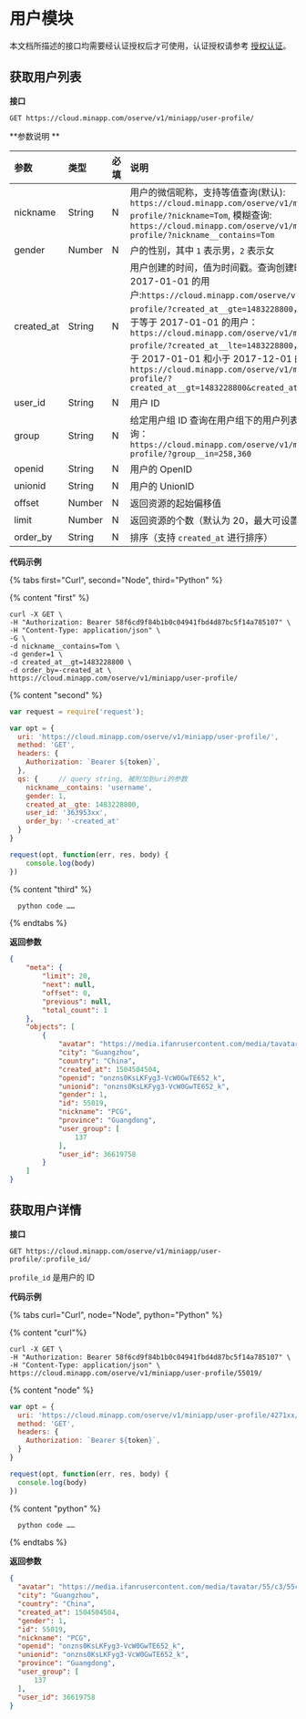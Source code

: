 # 用户模块

本文档所描述的接口均需要经认证授权后才可使用，认证授权请参考 [授权认证](./authentication.md)。

## 获取用户列表

**接口**

`GET https://cloud.minapp.com/oserve/v1/miniapp/user-profile/`

**参数说明
**

| 参数               | 类型    | 必填 | 说明 |
| :------------  | :----- | :-- | :-- |
| nickname       | String | N  | 用户的微信昵称，支持等值查询(默认): `https://cloud.minapp.com/oserve/v1/miniapp/user-profile/?nickname=Tom`, 模糊查询: `https://cloud.minapp.com/oserve/v1/miniapp/user-profile/?nickname__contains=Tom` |
| gender         | Number | N  | 户的性别，其中 `1` 表示男，`2` 表示女 |
| created_at     | String | N  | 用户创建的时间，值为时间戳。查询创建时间大于等于 2017-01-01 的用户:`https://cloud.minapp.com/oserve/v1/miniapp/user-profile/?created_at__gte=1483228800`，查询创建时间小于等于 2017-01-01 的用户：`https://cloud.minapp.com/oserve/v1/miniapp/user-profile/?created_at__lte=1483228800`，查询创建时间大于 2017-01-01 和小于 2017-12-01 的用户：`https://cloud.minapp.com/oserve/v1/miniapp/user-profile/?created_at__gt=1483228800&created_at__lt=1512086400` |
| user_id        | String | N  | 用户 ID |
| group          | String | N  | 给定用户组 ID 查询在用户组下的用户列表。只支持 `in` 查询：`https://cloud.minapp.com/oserve/v1/miniapp/user-profile/?group__in=258,360`|
| openid         | String | N  | 用户的 OpenID |
| unionid        | String | N  | 用户的 UnionID |
| offset         | Number | N  | 返回资源的起始偏移值 |
| limit          | Number | N  | 返回资源的个数（默认为 20，最大可设置为 1000）|
| order_by       | String | N  | 排序（支持 `created_at` 进行排序） |

**代码示例**

{% tabs first="Curl", second="Node", third="Python" %}

{% content "first" %}

```
curl -X GET \
-H "Authorization: Bearer 58f6cd9f84b1b0c04941fbd4d87bc5f14a785107" \
-H "Content-Type: application/json" \
-G \
-d nickname__contains=Tom \
-d gender=1 \
-d created_at__gt=1483228800 \
-d order_by=-created_at \
https://cloud.minapp.com/oserve/v1/miniapp/user-profile/
```

{% content "second" %}

  ```js
  var request = require('request');

  var opt = {
    uri: 'https://cloud.minapp.com/oserve/v1/miniapp/user-profile/', 
    method: 'GET',
    headers: {
      Authorization: `Bearer ${token}`,
    },
    qs: {     // query string, 被附加到uri的参数
      nickname__contains: 'username',
      gender: 1,
      created_at__gte: 1483228800,
      user_id: '363953xx',
      order_by: '-created_at'
    }
  }

  request(opt, function(err, res, body) {
      console.log(body)
  })
  ```

{% content "third" %}

  ```python
    python code ……
  ```

{% endtabs %}

**返回参数**

```json
{
    "meta": {
        "limit": 20,
        "next": null,
        "offset": 0,
        "previous": null,
        "total_count": 1
    },
    "objects": [
        {
            "avatar": "https://media.ifanrusercontent.com/media/tavatar/55/c3/55c3dbebcc61891be10d29ded808c84a01dcf864.jpg",
            "city": "Guangzhou",
            "country": "China",
            "created_at": 1504504504,
            "openid": "onzns0KsLKFyg3-VcW0GwTE652_k",
            "unionid": "onzns0KsLKFyg3-VcW0GwTE652_k",
            "gender": 1,
            "id": 55019,
            "nickname": "PCG",
            "province": "Guangdong",
            "user_group": [
                137
            ],
            "user_id": 36619758
        }
    ]
}
```

## 获取用户详情

**接口**

`GET https://cloud.minapp.com/oserve/v1/miniapp/user-profile/:profile_id/`

`profile_id` 是用户的 ID

**代码示例**

{% tabs  curl="Curl", node="Node", python="Python" %}

{% content "curl"%}

```
curl -X GET \
-H "Authorization: Bearer 58f6cd9f84b1b0c04941fbd4d87bc5f14a785107" \
-H "Content-Type: application/json" \
https://cloud.minapp.com/oserve/v1/miniapp/user-profile/55019/
```

{% content "node" %}

```js
var opt = {
  uri: 'https://cloud.minapp.com/oserve/v1/miniapp/user-profile/4271xx/',   // 4271xx 对应 :profile_id
  method: 'GET',
  headers: {
    Authorization: `Bearer ${token}`,
  }
}

request(opt, function(err, res, body) {
  console.log(body)
})
```

{% content "python" %}

```python
  python code ……
```

{% endtabs %}

**返回参数**

```json
{
  "avatar": "https://media.ifanrusercontent.com/media/tavatar/55/c3/55c3dbebcc61891be10d29ded808c84a01dcf864.jpg",
  "city": "Guangzhou",
  "country": "China",
  "created_at": 1504504504,
  "gender": 1,
  "id": 55019,
  "nickname": "PCG",
  "openid": "onzns0KsLKFyg3-VcW0GwTE652_k",
  "unionid": "onzns0KsLKFyg3-VcW0GwTE652_k",
  "province": "Guangdong",
  "user_group": [
      137
  ],
  "user_id": 36619758
}
```